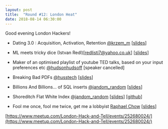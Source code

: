 ```yaml
---
layout: post
title:  "Round #12: London Heat"
date: 2018-08-14 06:30:00
---
```


Good evening London Hackers!

- Dating 3.0 : Acquisition, Activation, Retention [@krzem_m](https://twitter.com/krzem_m)
[[slides](https://drive.google.com/open?id=1mxk7B8nRakqwPWQyJYBGpNXqLD-3-JtM)]

- ML meets tricky dice (Istvan Redl)[redlisti7@yahoo.co.uk]
[[slides](https://drive.google.com/open?id=1iFByTnkaSsFw6KNm5PdJ6s5KWfVv9PtX)]

- Maker of an optimised playlist of youtube TED talks, based on your input preferences etc [@hudsonhudsoff](https://twitter.com/hudsonhudsoff)
[speaker cancelled]

- Breaking Bad PDFs [@husstech](https://twitter.com/husstech)
[[slides](https://drive.google.com/open?id=1GM1rSAOEaww3mZzg4Hkn4qe6nCZRiOGX)]

- Billions And Billions... of SQL inserts [@jandom_random](https://twitter.com/jandom_random)
[[slides](https://drive.google.com/open?id=1eaWIr8dIF0JKpBq9aZiOaLghhpWICf_U)]

- Shoreditch Flat White Index [@jandom_random](https://twitter.com/jandom_random)
[[slides](https://drive.google.com/open?id=16OkmJMmSFQvvIh1iOFMBI1YpsWjrS6d1)]
[[github](https://github.com/jandom/shoreditch-flat-white-map)]

- Fool me once, fool me twice, get me a lobbyist [Raphael Chow](raphael@wevat.com)
[[slides](https://drive.google.com/open?id=1sRxCLPSxsX8KcY-cRQSG6k6LIGNeC5Ht)]

[https://www.meetup.com/London-Hack-and-Tell/events/252680024/](https://www.meetup.com/London-Hack-and-Tell/events/252680024/)
